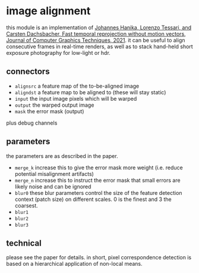 # image alignment

this module is an implementation of [Johannes Hanika, Lorenzo Tessari, and
Carsten Dachsbacher, Fast temporal reprojection without motion vectors, Journal
of Computer Graphics Techniques, 2021](https://jo.dreggn.org/home/2021_motion.pdf).
it can be useful to align consecutive frames in real-time renders, as well as
to stack hand-held short exposure photography for low-light or hdr.

## connectors

* `alignsrc`  a feature map of the to-be-aligned image
* `aligndst`  a feature map to be aligned to (these will stay static)
* `input`  the input image pixels which will be warped
* `output` the warped output image
* `mask`   the error mask (output)

plus debug channels

## parameters

the parameters are as described in the paper.

* `merge_k` increase this to give the error mask more weight (i.e. reduce potential misalignment artifacts)
* `merge_n` increase this to instruct the error mask that small errors are likely noise and can be ignored
* `blur0`   these blur parameters control the size of the feature detection context (patch size) on different scales. 0 is the finest and 3 the coarsest.
* `blur1`
* `blur2`
* `blur3`


## technical

please see the paper for details. in short, pixel correspondence detection is
based on a hierarchical application of non-local means.
